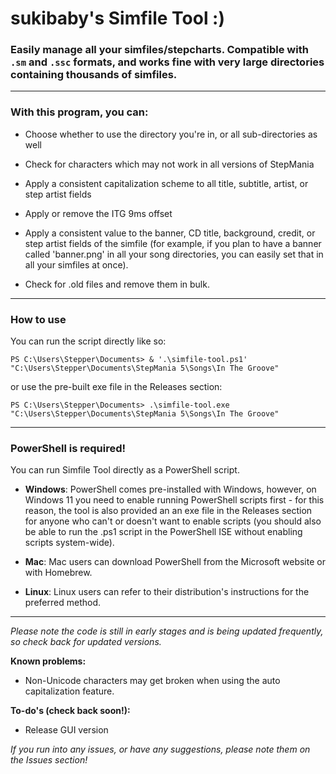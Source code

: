 
# sukibaby's Simfile Tool :)

  

### Easily manage all your simfiles/stepcharts. Compatible with `.sm` and `.ssc` formats, and works fine with very large directories containing thousands of simfiles.

  -----

### With this program, you can:

- Choose whether to use the directory you're in, or all sub-directories as well

- Check for characters which may not work in all versions of StepMania

- Apply a consistent capitalization scheme to all title, subtitle, artist, or step artist fields

- Apply or remove the ITG 9ms offset

- Apply a consistent value to the banner, CD title, background, credit, or step artist fields of the simfile (for example, if you plan to have a banner called 'banner.png' in all your song directories, you can easily set that in all your simfiles at once).

- Check for .old files and remove them in bulk.


------
### How to use
 
 You can run the script directly like so:

 

`PS C:\Users\Stepper\Documents> & '.\simfile-tool.ps1' "C:\Users\Stepper\Documents\StepMania 5\Songs\In The Groove"`

 

or use the pre-built exe file in the Releases section:

 

`PS C:\Users\Stepper\Documents> .\simfile-tool.exe "C:\Users\Stepper\Documents\StepMania 5\Songs\In The Groove"`

-----

### PowerShell is required!
You can run Simfile Tool directly as a PowerShell script. 

- **Windows**: PowerShell comes pre-installed with Windows, however, on Windows 11 you need to enable running PowerShell scripts first - for this reason, the tool is also provided an an exe file in the Releases section for anyone who can't or doesn't want to enable scripts (you should also be able to run the .ps1 script in the PowerShell ISE without enabling scripts system-wide).

- **Mac**: Mac users can download PowerShell from the Microsoft website or with Homebrew.

- **Linux**: Linux users can refer to their distribution's instructions for the preferred method.

------

*Please note the code is still in early stages and is being updated frequently, so check back for updated versions.*

**Known problems:**

- Non-Unicode characters may get broken when using the auto capitalization feature.

**To-do's (check back soon!):**

- Release GUI version


*If you run into any issues, or have any suggestions, please note them on the Issues section!*


